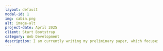 ```yaml
---
layout: default
modal-id: 1
img: cabin.png
alt: image-alt
project-date: April 2025
client: Start Bootstrap
category: Web Development
description: I am currently writing my preliminary paper, which focuses on how non-speakers of Chinese interpret the difficulty of Chinese dialects. Specifically, I am interested in determing if there are intrinsic acoustic features that are indicative of naïve difficulty, or if participant's perceptions are shaped by some sort of external, perhaps sociolinguistic factors. 
---
```

